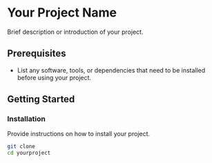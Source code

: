 # Your Project Name

Brief description or introduction of your project.

## Prerequisites

- List any software, tools, or dependencies that need to be installed before using your project.

## Getting Started

### Installation

Provide instructions on how to install your project.

```bash
git clone 
cd yourproject


